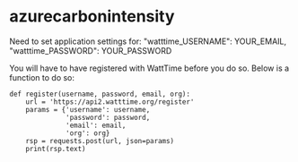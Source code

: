 # azurecarbonintensity

Need to set application settings for:
    "watttime_USERNAME": YOUR_EMAIL,
    "watttime_PASSWORD": YOUR_PASSWORD

You will have to have registered with WattTime before you do so. Below is a function to do so:

```
def register(username, password, email, org):
    url = 'https://api2.watttime.org/register'
    params = {'username': username,
              'password': password,
              'email': email,
              'org': org}
    rsp = requests.post(url, json=params)
    print(rsp.text)
```